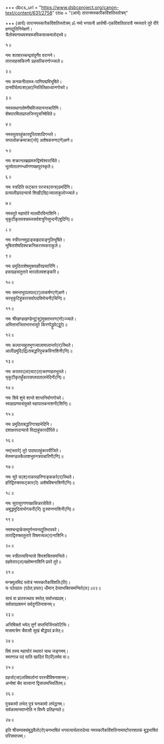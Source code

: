 +++
dbcs_url = "https://www.dsbcproject.org/canon-text/content/631/2758"
title = "(आर्य) तारानमस्कारैकविंशतिस्तोत्रम्"

+++
(आर्य) तारानमस्कारैकविंशतिस्तोत्रम्
ॐ नमो भगवत्यै आर्यश्री-एकविंशतितारायै
नमस्तारे तुरे वीरे क्षणद्युतिनिभेक्षणे।  
त्रैलोक्यनाथवक्त्राब्जविकसत्कमलोद्भवे॥

१॥

नमः शतशरच्चन्द्रसंपूर्णेव वरानने।  
तारासहस्रकिरणैः प्रहसत्किरणोज्ज्वले॥

२॥

नमः कनकनीलाब्ज-पाणिपद्मविभूषिते।  
दानवीर्यतपःशा(क्षा)न्तितितिक्षाध्यानगोचरे॥

३॥

नमस्तथागतोष्णीषविजयानन्तचारिणि।  
शेषपारमिताप्राप्तजिनपुत्रनिषेविते॥

४॥

नमस्तुतारहुंकारपूरिताशादिगन्तरे।  
सप्तलोकक्रमाक्रा[न्ते] अशेषकरुणा(णे)क्षणे॥

५॥

नमः शक्रानलब्रह्ममरुद्विश्वेश्वरार्चिते।  
भूतवेतालगन्धर्वगणयक्षपुरस्कृते॥

६॥

नमः स्त्रदिति फट्कार परजत्र(यन्त्र)प्रमर्दिनि।  
प्रत्यालीढपदन्यासे शिखी(खि)ज्वालाकुलोज्ज्वले॥

७॥

नमस्तुरे महाघोरे मालवीरविनाशिनि।  
भृकुटीकृतवक्त्राब्जसर्वशत्रुनिसुन्दनी(षूदिनि)॥

८॥

नमः स्त्रीरत्नमुद्राङ्कहृदयाङ्गुलिभूषिते।  
भूषिताशेषदिक्‍चक्रनिकरस्वकराकुले॥

९॥

नमः प्रमुदिताशेषमुक्ताक्षीरप्रसारिणि।  
हसत्प्रहसतुत्तारे मारलोलवशङ्करि॥

१०॥

नमः समन्तभूपालपत(ट)लाकर्षण(णे)क्षणे।  
चरभृकुटिहूंकारसर्वापदविमोचनी(चिनि)॥

११॥

नमः श्रीखण्डखण्डेन्दु[सु]मुक्ताभरण(णो)ज्ज्वले।  
अमिताभजिताभारभासुरे किरणोद्ध्रुवे(द्धुरे)॥

१२॥

नमः कल्पान्तहुतभुगज्वालामालान्तरे(र)स्थिते।  
आलीढमुदि(द्रि)ताबद्धरिपुचक्रविनाशिनी(नि)॥

१३॥

नमः करतरा(ला)घाट(त)चरणाहतभूतले।  
भृकुटीकृतहुँकारसप्तपातालभेदिनी(नि)॥

१४॥

नमः शिवे शुभे शान्ते शान्तनिर्वाणगोचरे।  
स्वाहाप्रणवसंयुक्ते महापातकनाशनी(शिनि)॥

१५॥

नमः प्रमुदिताबद्धरिगात्रप्रभेदिनि।  
दशाक्षरपदन्यासे विद्याहुंकारदीपिते॥

१६॥

नम[स्तारे] तुरे पादघातहुंकारवीजिते।  
मेरुमण्डलकैलाशभुवनत्रयचारिणी(णि)॥

१७॥

नमः सुरे स(श)राकारहरिणाङ्ककरे(र)स्थिते।  
हरिद्विरुक्तफट्कार(रे) अशेषविषनाशिणी(नि)॥

१८॥

नमः सुरासुरगणयक्षकिन्नरसेविते।  
अबुद्धमुदिताभोगकरी(रि) दुःस्वप्ननाशिनी(नि)॥

१९॥

नमश्चन्द्रार्कसम्पूर्णनयनद्युतिभास्वरे।  
ताराद्विरुक्ततुत्तारे विषमज्वल(र)नाशिनि॥

२०॥

नमः स्त्रीतत्त्वविन्यासे शिवशक्तिसमन्विते।  
ग्रहवेतार(ल)यक्षोष्मनाशिनि प्रवरे तुरे॥

२१॥

मन्त्रमूलमिदं स्तोत्रं नमस्कारैकविंशतिः(ति)।  
यः पठेत्प्रातः (पठेत् प्रयतः) धीमान् देव्याभक्तिसमन्विते(तः)॥२२॥

सायं वा प्रातरुत्थाय स्मरेत् सर्वाभयप्रदम्।  
सर्वपापप्रशमनं सर्वदुर्गतिनाशनम्॥

२३॥

अभिषिक्तो भवेत् तूर्णं सप्तभिर्जिनकोटिभिः।  
मासमात्रेण चैवासौ सुखं बौद्धपदं व्रजेत्॥

२४॥

विषं तस्य महाघोरं स्थावरं चाथ जङ्गमम्।  
स्मरणान्न पदं याति खादितं पि(पी)तमेव वा॥

२५॥

ग्रहजो(जा)लविषार्तानां परस्त्रीविषनाशनम्।  
अन्येषां चैव सत्त्वानां द्विसप्तमभिवर्तितम्॥

२६॥

पुत्रकामो लभेत् पुत्रं घनकामो लभेद्धनम्।  
सर्वकामानवाप्नोति न विघ्नैः प्रतिहन्यते॥

२७॥

इति श्रीसम्यक्संबुद्धवैलो(रो)चनभाषितं भगवत्यार्यतारादेव्या
नमस्कारैकविंशतिनामाष्टोत्तरशतकं बुद्धभाषितं परिसमाप्तम्।  
